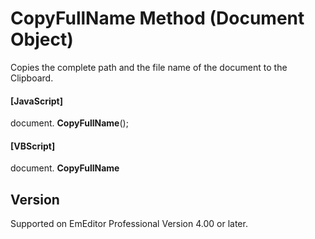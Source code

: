 # CopyFullName Method (Document Object)

Copies the complete path and the file name of the document to the Clipboard.

#### \[JavaScript\]

document. **CopyFullName**();

#### \[VBScript\]

document. **CopyFullName**

## Version

Supported on EmEditor Professional Version 4.00 or later.
